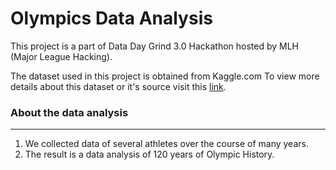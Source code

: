 # Olympics Data Analysis
This project is a part of Data Day Grind 3.0 Hackathon hosted by MLH (Major League Hacking).

The dataset used in this project is obtained from Kaggle.com
To view more details about this dataset or it's source visit this [link](https://www.kaggle.com/heesoo37/120-years-of-olympic-history-athletes-and-results).

### About the data analysis
<hr>

1. We collected data of several athletes over the course of many years. <br>
2. The result is a data analysis of 120 years of Olympic History.
